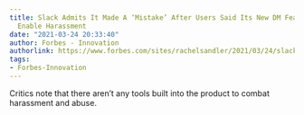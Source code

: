 ```yaml
---
title: Slack Admits It Made A ‘Mistake’ After Users Said Its New DM Feature Could
  Enable Harassment
date: "2021-03-24 20:33:40"
author: Forbes - Innovation
authorlink: https://www.forbes.com/sites/rachelsandler/2021/03/24/slack-admits-it-made-a-mistake-after-users-said-its-new-dm-feature-could-enable-harassment/
tags:
- Forbes-Innovation
---
```

Critics note that there aren’t any tools built into the product to combat harassment and abuse.